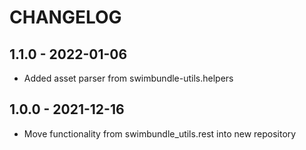 # CHANGELOG

## 1.1.0 - 2022-01-06
* Added asset parser from swimbundle-utils.helpers

## 1.0.0 - 2021-12-16
* Move functionality from swimbundle_utils.rest into new repository

